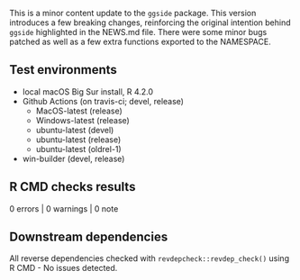 This is a minor content update to the `ggside` package. This version introduces a few breaking changes, reinforcing the original intention behind `ggside` highlighted in the NEWS.md file. There were some minor bugs patched as well as a few extra functions exported to the NAMESPACE.

## Test environments
* local macOS Big Sur install, R 4.2.0
* Github Actions (on travis-ci; devel, release)
  * MacOS-latest (release)
  * Windows-latest (release)
  * ubuntu-latest (devel)
  * ubuntu-latest (release)
  * ubuntu-latest (oldrel-1)
* win-builder (devel, release)


## R CMD checks results

0 errors | 0 warnings | 0 note

## Downstream dependencies

All reverse dependencies checked with `revdepcheck::revdep_check()` using R CMD - No issues detected.
